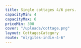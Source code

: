 ```yaml
---
title: Single cottages 4/6 pers.
capacityMin: 4
capacityMax: 6
priceMin: 300
cover: "/uploads/cottage.png"
layout: CottagesCategory
route: "nl/gites-indiv-4-6"
---
```

